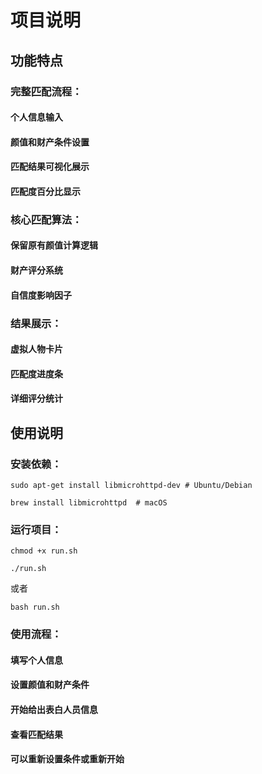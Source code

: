 # 项目说明

## 功能特点

### 完整匹配流程：

#### 个人信息输入

#### 颜值和财产条件设置

#### 匹配结果可视化展示

#### 匹配度百分比显示

### 核心匹配算法：

#### 保留原有颜值计算逻辑

#### 财产评分系统

#### 自信度影响因子

### 结果展示：

#### 虚拟人物卡片

#### 匹配度进度条

#### 详细评分统计

## 使用说明

### 安装依赖：

    sudo apt-get install libmicrohttpd-dev # Ubuntu/Debian

    brew install libmicrohttpd  # macOS
### 运行项目：

	chmod +x run.sh

	./run.sh
或者

    bash run.sh
### 使用流程：
#### 填写个人信息

#### 设置颜值和财产条件

#### 开始给出表白人员信息

#### 查看匹配结果

#### 可以重新设置条件或重新开始


